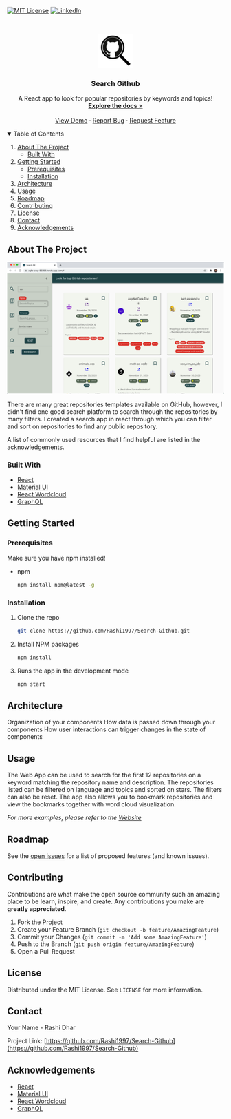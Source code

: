
<!-- PROJECT SHIELDS -->
<!--
*** I'm using markdown "reference style" links for readability.
*** Reference links are enclosed in brackets [ ] instead of parentheses ( ).
*** See the bottom of this document for the declaration of the reference variables
*** for contributors-url, forks-url, etc. This is an optional, concise syntax you may use.
*** https://www.markdownguide.org/basic-syntax/#reference-style-links
-->
[![MIT License][license-shield]][license-url]
[![LinkedIn][linkedin-shield]][linkedin-url]



<!-- PROJECT LOGO -->
<br />
<p align="center">
  <a href="https://github.com/othneildrew/Best-README-Template">
    <img src="images/search.png" alt="Logo" width="80" height="80">
  </a>

  <h3 align="center">Search Github</h3>

  <p align="center">
    A React app to look for popular repositories by keywords and topics!
    <br />
    <a href="https://github.com/Rashi1997/Search-Github"><strong>Explore the docs »</strong></a>
    <br />
    <br />
    <a href="https://agile-crag-93359.herokuapp.com/#">View Demo</a>
    ·
    <a href="https://github.com/Rashi1997/Search-Github/issues">Report Bug</a>
    ·
    <a href="https://github.com/Rashi1997/Search-Github/issues">Request Feature</a>
  </p>
</p>



<!-- TABLE OF CONTENTS -->
<details open="open">
  <summary>Table of Contents</summary>
  <ol>
    <li>
      <a href="#about-the-project">About The Project</a>
      <ul>
        <li><a href="#built-with">Built With</a></li>
      </ul>
    </li>
    <li>
      <a href="#getting-started">Getting Started</a>
      <ul>
        <li><a href="#prerequisites">Prerequisites</a></li>
        <li><a href="#installation">Installation</a></li>
      </ul>
    </li>
    <li><a href="#architecture">Architecture</a></li>
    <li><a href="#usage">Usage</a></li>
    <li><a href="#roadmap">Roadmap</a></li>
    <li><a href="#contributing">Contributing</a></li>
    <li><a href="#license">License</a></li>
    <li><a href="#contact">Contact</a></li>
    <li><a href="#acknowledgements">Acknowledgements</a></li>
  </ol>
</details>



<!-- ABOUT THE PROJECT -->
## About The Project

[![App Name Screen Shot][app-screenshot]](https://agile-crag-93359.herokuapp.com/#)

There are many great repositories templates available on GitHub, however, I didn't find one good search platform to search through the repositories by many filters. I created a search app in react through which you can filter and sort on repositories to find any public repository.

A list of commonly used resources that I find helpful are listed in the acknowledgements.

### Built With

* [React](https://reactjs.org/)
* [Material UI](https://material-ui.com/)
* [React Wordcloud](https://react-wordcloud.netlify.app/)
* [GraphQL](https://developer.github.com/v4/)



<!-- GETTING STARTED -->
## Getting Started

### Prerequisites

Make sure you have npm installed!
* npm
  ```sh
  npm install npm@latest -g
  ```

### Installation

1. Clone the repo
   ```sh
   git clone https://github.com/Rashi1997/Search-Github.git
   ```
2. Install NPM packages
   ```sh
   npm install
   ```
3. Runs the app in the development mode
   ```sh
   npm start
   ```

<!-- ARCHITECTURE OF THE APP -->
## Architecture

Organization of your components
How data is passed down through your components
How user interactions can trigger changes in the state of components


<!-- USAGE EXAMPLES -->
## Usage

The Web App can be used to search for the first 12 repositories on a keyword matching the repository name and description. The repositories listed can be filtered on language and topics and sorted on stars. The filters can also be reset. The app also allows you to bookmark repositories and view the bookmarks together with word cloud visualization.

_For more examples, please refer to the [Website](https://agile-crag-93359.herokuapp.com/#)_



<!-- ROADMAP -->
## Roadmap

See the [open issues](https://github.com/Rashi1997/Search-Github/issues) for a list of proposed features (and known issues).



<!-- CONTRIBUTING -->
## Contributing

Contributions are what make the open source community such an amazing place to be learn, inspire, and create. Any contributions you make are **greatly appreciated**.

1. Fork the Project
2. Create your Feature Branch (`git checkout -b feature/AmazingFeature`)
3. Commit your Changes (`git commit -m 'Add some AmazingFeature'`)
4. Push to the Branch (`git push origin feature/AmazingFeature`)
5. Open a Pull Request



<!-- LICENSE -->
## License

Distributed under the MIT License. See `LICENSE` for more information.



<!-- CONTACT -->
## Contact

Your Name - Rashi Dhar

Project Link: [https://github.com/Rashi1997/Search-Github](https://github.com/Rashi1997/Search-Github)



<!-- ACKNOWLEDGEMENTS -->
## Acknowledgements
* [React](https://reactjs.org/)
* [Material UI](https://material-ui.com/)
* [React Wordcloud](https://react-wordcloud.netlify.app/)
* [GraphQL](https://developer.github.com/v4/)





<!-- MARKDOWN LINKS & IMAGES -->
<!-- https://www.markdownguide.org/basic-syntax/#reference-style-links -->
[license-shield]: https://img.shields.io/github/license/othneildrew/Best-README-Template.svg?style=for-the-badge
[license-url]: https://github.com/Rashi1997/Search-Github/blob/main/LICENSE
[linkedin-shield]: https://img.shields.io/badge/-LinkedIn-black.svg?style=for-the-badge&logo=linkedin&colorB=555
[linkedin-url]: https://www.linkedin.com/in/rashidhar/
[app-screenshot]: images/screenshot.png